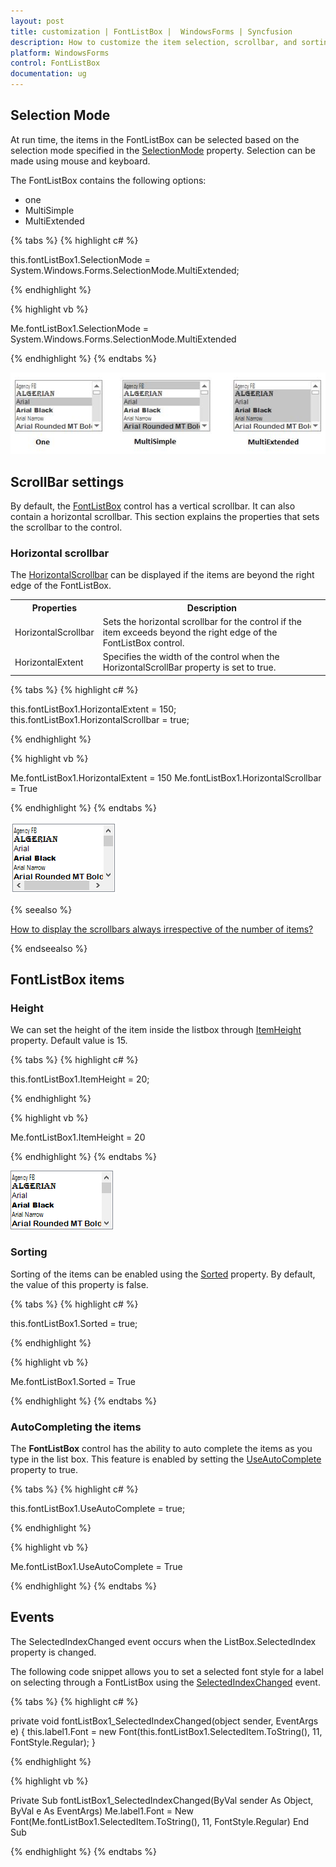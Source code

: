 ```yaml
---
layout: post
title: customization | FontListBox |  WindowsForms | Syncfusion
description: How to customize the item selection, scrollbar, and sorting in control.
platform: WindowsForms
control: FontListBox
documentation: ug
---
```


## Selection Mode

At run time, the items in the FontListBox can be selected based on the selection mode specified in the [SelectionMode](https://docs.microsoft.com/en-us/dotnet/api/system.windows.forms.listbox.selectionmode?redirectedfrom=MSDN&view=netframework-4.8#System_Windows_Forms_ListBox_SelectionMode) property. Selection can be made using mouse and keyboard.

The FontListBox contains the following options:

* one
* MultiSimple 
* MultiExtended

{% tabs %}
{% highlight c# %}

this.fontListBox1.SelectionMode = System.Windows.Forms.SelectionMode.MultiExtended;

{% endhighlight %}

{% highlight vb %}

Me.fontListBox1.SelectionMode = System.Windows.Forms.SelectionMode.MultiExtended

{% endhighlight %}
{% endtabs %}

![Windows Forms FontListBox showing different selection modes](Overview_images/FontListBox_selectionmode.jpeg) 

## ScrollBar settings

By default, the [FontListBox](https://help.syncfusion.com/cr/windowsforms/Syncfusion.Tools.Windows~Syncfusion.Windows.Forms.Tools.FontListBox.html) control has a vertical scrollbar. It can also contain a horizontal scrollbar. This section explains the properties that sets the scrollbar to the control.

### Horizontal scrollbar

The [HorizontalScrollbar](https://docs.microsoft.com/en-us/dotnet/api/system.windows.forms.listbox.horizontalscrollbar?view=netframework-4.8) can be displayed if the items are beyond the right edge of the FontListBox.

<table>
<tr>
<th>
Properties</th><th>
Description</th></tr>
<tr>
<td>
HorizontalScrollbar</td><td>
Sets the horizontal scrollbar for the control if the item exceeds beyond the right edge of the FontListBox control.</td></tr>
<tr>
<td>
HorizontalExtent</td><td>
Specifies the width of the control when the HorizontalScrollBar property is set to true.</td></tr>
</table>

{% tabs %}
{% highlight c# %}

this.fontListBox1.HorizontalExtent = 150;
this.fontListBox1.HorizontalScrollbar = true;

{% endhighlight %}

{% highlight vb %}

Me.fontListBox1.HorizontalExtent = 150
Me.fontListBox1.HorizontalScrollbar = True

{% endhighlight %}
{% endtabs %}

![Windows Forms FontListBox shows horizontal scrollbar](Customization_images/FontListBox_scrollbar.png)

{% seealso %}

[How to display the scrollbars always irrespective of the number of items?](/windowsforms/fontlistbox/faq/how-to-display-the-scrollbars-always-irrespective-of-the-number-of-items)

{% endseealso %}

## FontListBox items

### Height

We can set the height of the item inside the listbox through [ItemHeight](https://docs.microsoft.com/en-us/dotnet/api/system.windows.forms.listbox.itemheight?view=netframework-4.8) property. Default value is 15. 

{% tabs %}
{% highlight c# %}

this.fontListBox1.ItemHeight = 20;

{% endhighlight %}

{% highlight vb %}

Me.fontListBox1.ItemHeight = 20

{% endhighlight %}
{% endtabs %} 

![Windows Forms FontListBox showing reduced height of listbox](Customization_images/FontListBox_height.png) 

### Sorting

Sorting of the items can be enabled using the [Sorted](https://docs.microsoft.com/en-us/dotnet/api/system.windows.forms.listbox.sorted?view=netframework-4.8) property. By default, the value of this property is false.

{% tabs %}
{% highlight c# %}

this.fontListBox1.Sorted = true;

{% endhighlight %}

{% highlight vb %}

Me.fontListBox1.Sorted = True

{% endhighlight %}
{% endtabs %}

### AutoCompleting the items

The **FontListBox** control has the ability to auto complete the items as you type in the list box. This feature is enabled by setting the [UseAutoComplete](https://help.syncfusion.com/cr/cref_files/windowsforms/Syncfusion.Tools.Windows~Syncfusion.Windows.Forms.Tools.FontListBox~UseAutoComplete.html) property to true.

{% tabs %}
{% highlight c# %}

this.fontListBox1.UseAutoComplete = true;

{% endhighlight %}

{% highlight vb %}

Me.fontListBox1.UseAutoComplete = True

{% endhighlight %}
{% endtabs %}

## Events

The SelectedIndexChanged event occurs when the ListBox.SelectedIndex property is changed.

The following code snippet allows you to set a selected font style for a label on selecting through a FontListBox using the [SelectedIndexChanged](https://docs.microsoft.com/en-us/dotnet/api/system.windows.forms.listbox.selectedindexchanged?redirectedfrom=MSDN&view=netframework-4.8) event.

{% tabs %}
{% highlight c# %}

private void fontListBox1_SelectedIndexChanged(object sender, EventArgs e)
{
    this.label1.Font = new Font(this.fontListBox1.SelectedItem.ToString(), 11, FontStyle.Regular);
}

{% endhighlight %}

{% highlight vb %}

Private Sub fontListBox1_SelectedIndexChanged(ByVal sender As Object, ByVal e As EventArgs)
    Me.label1.Font = New Font(Me.fontListBox1.SelectedItem.ToString(), 11, FontStyle.Regular)
End Sub

{% endhighlight %}
{% endtabs %}
